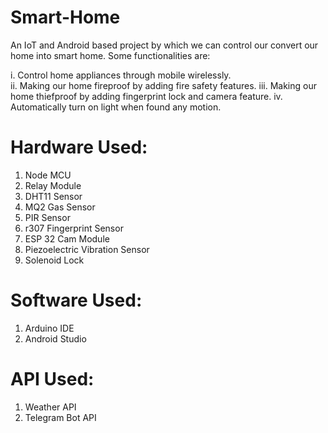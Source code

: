 # Smart-Home

An IoT and Android based project by which we can control our convert our home into smart home. Some functionalities are:

i. Control home appliances through mobile wirelessly.<br/>
ii. Making our home fireproof by adding fire safety features.
iii. Making our home thiefproof by adding fingerprint lock and camera feature.
iv. Automatically turn on light when found any motion.

#  Hardware Used:
1.  Node MCU
2.  Relay Module
3.  DHT11 Sensor
4.  MQ2 Gas Sensor
5.  PIR Sensor
6.  r307 Fingerprint Sensor
7.  ESP 32 Cam Module
8.  Piezoelectric Vibration Sensor
9.  Solenoid Lock

# Software Used:
1. Arduino IDE
2. Android Studio

# API Used:
1. Weather API
2. Telegram Bot API

